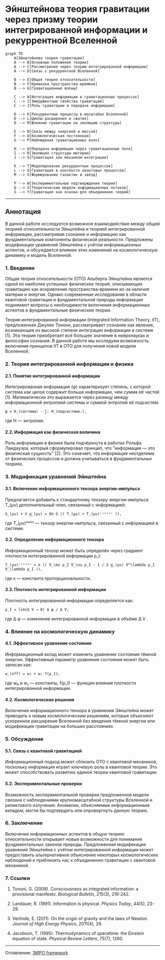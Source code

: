 # Эйнштейнова теория гравитации через призму теории интегрированной информации и рекуррентной Вселенной

```mermaid
graph TD
    A[Эйнштейнова теория гравитации]
    A --> B[Основные положения теории]
    A --> C[Рассмотрение через теорию интегрированной информации]
    A --> D[Связь с рекуррентной Вселенной]

    B --> E[Общая теория относительности]
    B --> F[Кривизна пространства-времени]
    B --> G[Гравитационные волны]

    C --> H[Интеграция информации в гравитационных процессах]
    C --> I[Эмерджентные свойства гравитации]
    C --> J[Роль гравитации в передаче информации]

    D --> K[Рекуррентные процессы в масштабах Вселенной]
    D --> L[Циклы расширения и сжатия]
    D --> M[Влияние гравитации на эволюцию структуры]

    E --> N[Связь между энергией и массой]
    F --> O[Космологическая постоянная]
    G --> P[Наблюдения гравитационных волн]

    H --> Q[Передача информации через гравитационные поля]
    I --> R[Эволюция структуры материи]
    J --> S[Гравитация как механизм интеграции]

    K --> T[Моделирование рекуррентных процессов]
    L --> U[Гравитация в контексте квантовых процессов]
    M --> V[Формирование галактик и звёзд]

    P --> W[Экспериментальные подтверждения теории]
    Q --> X[Теоретические модели информационных потоков]
    S --> Y[Гравитация как основа для объединения теорий]
```

---


## Аннотация

В данной работе исследуется возможное взаимодействие между общей теорией относительности Эйнштейна и теорией интегрированной информации, рассматривая сознание и информацию как фундаментальные компоненты физической реальности. Предложены модификации уравнений Эйнштейна с учётом информационных аспектов, и обсуждается влияние этих изменений на космологическую динамику и модель Вселенной.

### 1. Введение

Общая теория относительности (ОТО) Альберта Эйнштейна является одной из наиболее успешных физических теорий, описывающих гравитацию как искривление пространства-времени из-за наличия материи и энергии. Однако современные исследования в области квантовой гравитации и фундаментальной природы информации поднимают вопросы о необходимости включения информационных аспектов в фундаментальные физические теории.

Теория интегрированной информации (Integrated Information Theory, IIT), предложенная Джулио Тонони, рассматривает сознание как явление, возникающее из высокой степени интеграции информации в системе [1]. Эта теория приобретает всё большее значение в нейронауках и философии сознания. В данной работе мы исследуем возможность включения принципов IIT в ОТО для получения новой модели Вселенной.

### 2. Теория интегрированной информации и физика

#### 2.1. Понятие интегрированной информации

Интегрированная информация (φ) характеризует степень, с которой система как целое содержит больше информации, чем сумма её частей [1]. Математически это выражается через разницу между информационной энтропией системы и суммой энтропий её подсистем:

`φ = H_(система) - ∑ᵢ H_(подсистемаᵢ),`

где  H  — энтропия.

#### 2.2. Информация как физическая величина

Роль информации в физике была подчёркнута в работах Рольфа Ландауэра, который сформулировал принцип, что "информация — это физическая сущность" [2]. Это означает, что информация неотделима от физических процессов и должна учитываться в фундаментальных теориях.

### 3. Модификация уравнений Эйнштейна

#### 3.1. Включение информационного тензора энергии-импульса

Предлагается добавить к стандартному тензору энергии-импульса  T_(μν)  дополнительный член, связанный с информацией:

`G_(μν) + Λ g_(μν) = 8π G (( T_(μν) + T_(μν)⁽ⁱⁿᶠᵒ⁾ )),`

где  T_(μν)⁽ⁱⁿᶠᵒ⁾  — тензор энергии-импульса, связанный с информацией в системе.

#### 3.2. Определение информационного тензора

Информационный тензор может быть определён через градиент плотности интегрированной информации  ρ_I:

`T_(μν)⁽ⁱⁿᶠᵒ⁾ = κ (( ∇_\mu ρ_I ∇_\nu ρ_I - 1 / 2 g_(μν) ∇^\lambda ρ_I ∇_\lambda ρ_I )),`

где  κ  — константа пропорциональности.

#### 3.3. Плотность интегрированной информации

Плотность интегрированной информации определяется как:

`ρ_I = lim(Δ V → 0) Δ φ / Δ V,`

где  Δ φ  — изменение интегрированной информации в объёме  Δ V .

### 4. Влияние на космологическую динамику

#### 4.1. Эффективное уравнение состояния

Информационный вклад может изменить уравнение состояния тёмной энергии. Эффективный параметр уравнения состояния может быть записан как:

`w_(eff) = w₀ + w₁ f(ρ_I),`

где  w₀  и  w₁  — константы,  f(ρ_I)  — функция влияния плотности интегрированной информации.

#### 4.2. Космологические решения

Включение информационного тензора в уравнения Эйнштейна может приводить к новым космологическим решениям, которые объясняют ускоренное расширение Вселенной без введения тёмной энергии или модификации гравитации на больших расстояниях.

### 5. Обсуждение

#### 5.1. Связь с квантовой гравитацией

Информационный подход может сблизить ОТО с квантовой механикой, поскольку информация играет ключевую роль в квантовой теории. Это может способствовать развитию единой теории квантовой гравитации.

#### 5.2. Экспериментальные проверки

Возможность экспериментальной проверки предложенной модели связана с наблюдениями крупномасштабной структуры Вселенной и реликтового излучения. Аномалии, объясняемые информационным вкладом, могли бы подтвердить или опровергнуть данную теорию.

### 6. Заключение

Включение информационных аспектов в общую теорию относительности открывает новые возможности для понимания фундаментальных законов природы. Предложенная модификация уравнений Эйнштейна с учётом интегрированной информации может предоставить альтернативное объяснение некоторых космологических наблюдений и приблизить нас к объединению гравитации с квантовой механикой.

### 7. Ссылки

1. Tononi, G. (2008). Consciousness as integrated information: a provisional manifesto. *Biological Bulletin*, 215(3), 216-242.

2. Landauer, R. (1991). Information is physical. *Physics Today*, 44(5), 23-29.

3. Verlinde, E. (2011). On the origin of gravity and the laws of Newton. *Journal of High Energy Physics*, 2011(4), 29.

4. Jacobson, T. (1995). Thermodynamics of spacetime: the Einstein equation of state. *Physical Review Letters*, 75(7), 1260.



---



Оглавление: [ЭИРО framework](/README.md)


